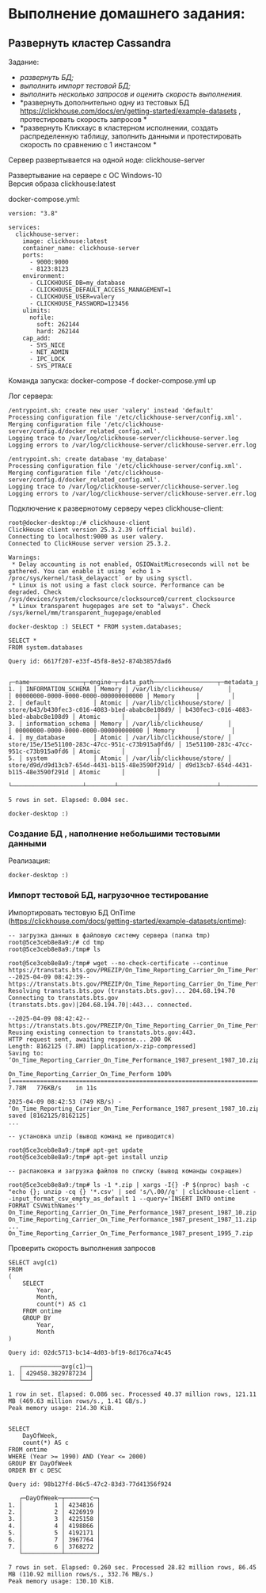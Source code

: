 #  Выполнение домашнего задания:

## Развернуть кластер Cassandra

Задание:<br>

+ *развернуть БД;*<br>
+ *выполнить импорт тестовой БД;*<br>
+ *выполнить несколько запросов и оценить скорость выполнения.*<br>
+ *развернуть дополнительно одну из тестовых БД https://clickhouse.com/docs/en/getting-started/example-datasets , протестировать скорость запросов *<br>
+ *развернуть Кликхаус в кластерном исполнении, создать распределенную таблицу, заполнить данными и протестировать скорость по сравнению с 1 инстансом *<br>

Сервер развертывается на одной ноде: clickhouse-server <br>

Развертывание на сервере с ОС Windows-10<br>
Версия образа clickhouse:latest<br>

docker-compose.yml:
```
version: "3.8"

services:
  clickhouse-server:
    image: clickhouse:latest
    container_name: clickhouse-server
    ports:
      - 9000:9000
      - 8123:8123
    environment:
      - CLICKHOUSE_DB=my_database
      - CLICKHOUSE_DEFAULT_ACCESS_MANAGEMENT=1 
      - CLICKHOUSE_USER=valery
      - CLICKHOUSE_PASSWORD=123456
    ulimits:
      nofile:
        soft: 262144
        hard: 262144
    cap_add:
      - SYS_NICE
      - NET_ADMIN
      - IPC_LOCK
      - SYS_PTRACE
```

Команда запуска:
docker-compose -f docker-compose.yml up <br/>

Лог сервера:<br/>
```
/entrypoint.sh: create new user 'valery' instead 'default'
Processing configuration file '/etc/clickhouse-server/config.xml'.
Merging configuration file '/etc/clickhouse-server/config.d/docker_related_config.xml'.
Logging trace to /var/log/clickhouse-server/clickhouse-server.log
Logging errors to /var/log/clickhouse-server/clickhouse-server.err.log

/entrypoint.sh: create database 'my_database'
Processing configuration file '/etc/clickhouse-server/config.xml'.
Merging configuration file '/etc/clickhouse-server/config.d/docker_related_config.xml'.
Logging trace to /var/log/clickhouse-server/clickhouse-server.log
Logging errors to /var/log/clickhouse-server/clickhouse-server.err.log
```

Подключение к развернотому серверу через clickhouse-client: <br/> 
```
root@docker-desktop:/# clickhouse-client
ClickHouse client version 25.3.2.39 (official build).
Connecting to localhost:9000 as user valery.
Connected to ClickHouse server version 25.3.2.

Warnings:
 * Delay accounting is not enabled, OSIOWaitMicroseconds will not be gathered. You can enable it using `echo 1 > /proc/sys/kernel/task_delayacct` or by using sysctl.
 * Linux is not using a fast clock source. Performance can be degraded. Check /sys/devices/system/clocksource/clocksource0/current_clocksource
 * Linux transparent hugepages are set to "always". Check /sys/kernel/mm/transparent_hugepage/enabled

docker-desktop :) SELECT * FROM system.databases;

SELECT *
FROM system.databases

Query id: 6617f207-e33f-45f8-8e52-874b3857dad6

   ┌─name───────────────┬─engine─┬─data_path──────────────────┬─metadata_path───────────────────────────────────┬─uuid─────────────────────────────────┬─engine_full─┬─comment─┐
1. │ INFORMATION_SCHEMA │ Memory │ /var/lib/clickhouse/       │                                                 │ 00000000-0000-0000-0000-000000000000 │ Memory      │         │
2. │ default            │ Atomic │ /var/lib/clickhouse/store/ │ store/b43/b430fec3-c016-4083-b1ed-ababc8e108d9/ │ b430fec3-c016-4083-b1ed-ababc8e108d9 │ Atomic      │         │
3. │ information_schema │ Memory │ /var/lib/clickhouse/       │                                                 │ 00000000-0000-0000-0000-000000000000 │ Memory      │         │
4. │ my_database        │ Atomic │ /var/lib/clickhouse/store/ │ store/15e/15e51100-283c-47cc-951c-c73b915a0fd6/ │ 15e51100-283c-47cc-951c-c73b915a0fd6 │ Atomic      │         │
5. │ system             │ Atomic │ /var/lib/clickhouse/store/ │ store/d9d/d9d13cb7-654d-4431-b115-48e3590f291d/ │ d9d13cb7-654d-4431-b115-48e3590f291d │ Atomic      │         │
   └────────────────────┴────────┴────────────────────────────┴─────────────────────────────────────────────────┴──────────────────────────────────────┴─────────────┴─────────┘

5 rows in set. Elapsed: 0.004 sec.

docker-desktop :)
```

### Создание БД , наполнение небольшими тестовыми данными

Реализация:<br>

```
docker-desktop :)
```


### Импорт тестовой БД, нагрузочное тестирование
Импортировать тестовую БД OnTime (https://clickhouse.com/docs/getting-started/example-datasets/ontime):<br>



```
-- загрузка данных в файловую систему сервера (папка tmp) 
root@5ce3ceb8e8a9:/# cd tmp
root@5ce3ceb8e8a9:/tmp# ls

root@5ce3ceb8e8a9:/tmp# wget --no-check-certificate --continue https://transtats.bts.gov/PREZIP/On_Time_Reporting_Carrier_On_Time_Performance_1987_present_{1987..2022}_{1..12}.zip
--2025-04-09 08:42:39--  https://transtats.bts.gov/PREZIP/On_Time_Reporting_Carrier_On_Time_Performance_1987_present_1987_1.zip
Resolving transtats.bts.gov (transtats.bts.gov)... 204.68.194.70
Connecting to transtats.bts.gov (transtats.bts.gov)|204.68.194.70|:443... connected.

--2025-04-09 08:42:42--  https://transtats.bts.gov/PREZIP/On_Time_Reporting_Carrier_On_Time_Performance_1987_present_1987_10.zip
Reusing existing connection to transtats.bts.gov:443.
HTTP request sent, awaiting response... 200 OK
Length: 8162125 (7.8M) [application/x-zip-compressed]
Saving to: ‘On_Time_Reporting_Carrier_On_Time_Performance_1987_present_1987_10.zip’

On_Time_Reporting_Carrier_On_Time_Perform 100%[=====================================================================================>]   7.78M   776KB/s    in 11s     

2025-04-09 08:42:53 (749 KB/s) - ‘On_Time_Reporting_Carrier_On_Time_Performance_1987_present_1987_10.zip’ saved [8162125/8162125]
...

-- установка unzip (вывод команд не приводится)

root@5ce3ceb8e8a9:/tmp# apt-get update
root@5ce3ceb8e8a9:/tmp# apt-get install unzip

-- распаковка и загрузка файлов по списку (вывод команды сокращен)

root@5ce3ceb8e8a9:/tmp# ls -1 *.zip | xargs -I{} -P $(nproc) bash -c "echo {}; unzip -cq {} '*.csv' | sed 's/\.00//g' | clickhouse-client --input_format_csv_empty_as_default 1 --query='INSERT INTO ontime FORMAT CSVWithNames'"
On_Time_Reporting_Carrier_On_Time_Performance_1987_present_1987_10.zip
On_Time_Reporting_Carrier_On_Time_Performance_1987_present_1987_11.zip
...
On_Time_Reporting_Carrier_On_Time_Performance_1987_present_1995_7.zip

```


Проверить скорость выполнения запросов

```
SELECT avg(c1)
FROM
(
    SELECT
        Year,
        Month,
        count(*) AS c1
    FROM ontime
    GROUP BY
        Year,
        Month
)

Query id: 02dc5713-bc14-4d03-bf19-8d176ca74c45

   ┌───────────avg(c1)─┐
1. │ 429458.3829787234 │
   └───────────────────┘

1 row in set. Elapsed: 0.086 sec. Processed 40.37 million rows, 121.11 MB (469.63 million rows/s., 1.41 GB/s.)
Peak memory usage: 214.30 KiB.


SELECT
    DayOfWeek,
    count(*) AS c
FROM ontime
WHERE (Year >= 1990) AND (Year <= 2000)
GROUP BY DayOfWeek
ORDER BY c DESC

Query id: 98b127fd-86c5-47c2-83d3-77d41356f924

   ┌─DayOfWeek─┬───────c─┐
1. │         1 │ 4234816 │
2. │         2 │ 4226919 │
3. │         3 │ 4225158 │
4. │         4 │ 4198866 │
5. │         5 │ 4192171 │
6. │         7 │ 3967764 │
7. │         6 │ 3768272 │
   └───────────┴─────────┘

7 rows in set. Elapsed: 0.260 sec. Processed 28.82 million rows, 86.45 MB (110.92 million rows/s., 332.76 MB/s.)
Peak memory usage: 130.10 KiB.


```

